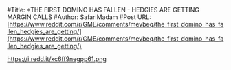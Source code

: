 #Title: *THE FIRST DOMINO HAS FALLEN - HEDGIES ARE GETTING MARGIN CALLS
#Author: SafariMadam
#Post URL: [https://www.reddit.com/r/GME/comments/mevbeq/the_first_domino_has_fallen_hedgies_are_getting/](https://www.reddit.com/r/GME/comments/mevbeq/the_first_domino_has_fallen_hedgies_are_getting/)


https://i.redd.it/xc6ff9negpp61.png